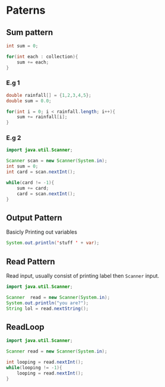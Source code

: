 # Paterns

## Sum pattern

```java
int sum = 0;

for(int each : collection){
    sum += each;
}
```

### E.g 1

```java
double rainfall[] = {1,2,3,4,5};
double sum = 0.0;

for(int i = 0; i < rainfall.length; i++){
    sum += rainfall[i];
}
```

### E.g 2

```java
import java.util.Scanner;

Scanner scan = new Scanner(System.in);
int sum = 0;
int card = scan.nextInt();

while(card != -1){
    sum += card;
    card = scan.nextInt();
}
```

## Output Pattern

Basicly Printing out variables

```java
System.out.println('stuff ' + var);
```

## Read Pattern

Read input, usually consist of printing label then `Scanner` input.

```Java
import java.util.Scanner;

Scanner  read = new Scanner(System.in);
System.out.println("you are?");
String lol = read.nextString();
```

## ReadLoop

```java
import java.util.Scanner;

Scanner read = new Scanner(System.in);

int looping = read.nextInt();
while(looping != -1){
    looping = read.nextInt();
}
```